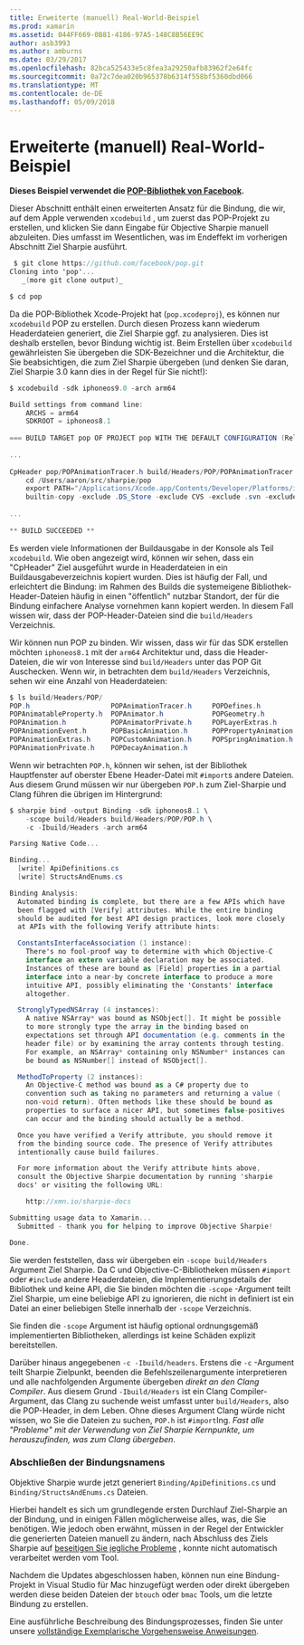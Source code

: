 ```yaml
---
title: Erweiterte (manuell) Real-World-Beispiel
ms.prod: xamarin
ms.assetid: 044FF669-0B81-4186-97A5-148C8B56EE9C
author: asb3993
ms.author: amburns
ms.date: 03/29/2017
ms.openlocfilehash: 82bca525433e5c8fea3a29250afb83962f2e64fc
ms.sourcegitcommit: 0a72c7dea020b965378b6314f558bf5360dbd066
ms.translationtype: MT
ms.contentlocale: de-DE
ms.lasthandoff: 05/09/2018
---
```

# <a name="advanced-manual-real-world-example"></a>Erweiterte (manuell) Real-World-Beispiel


**Dieses Beispiel verwendet die [POP-Bibliothek von Facebook](https://github.com/facebook/pop).**


Dieser Abschnitt enthält einen erweiterten Ansatz für die Bindung, die wir, auf dem Apple verwenden `xcodebuild` , um zuerst das POP-Projekt zu erstellen, und klicken Sie dann Eingabe für Objective Sharpie manuell abzuleiten. Dies umfasst im Wesentlichen, was im Endeffekt im vorherigen Abschnitt Ziel Sharpie ausführt.

```csharp
 $ git clone https://github.com/facebook/pop.git
Cloning into 'pop'...
   _(more git clone output)_

$ cd pop
```

Da die POP-Bibliothek Xcode-Projekt hat (`pop.xcodeproj`), es können nur `xcodebuild` POP zu erstellen. Durch diesen Prozess kann wiederum Headerdateien generiert, die Ziel Sharpie ggf. zu analysieren. Dies ist deshalb erstellen, bevor Bindung wichtig ist. Beim Erstellen über `xcodebuild` gewährleisten Sie übergeben die SDK-Bezeichner und die Architektur, die Sie beabsichtigen, die zum Ziel Sharpie übergeben (und denken Sie daran, Ziel Sharpie 3.0 kann dies in der Regel für Sie nicht!):

```csharp
$ xcodebuild -sdk iphoneos9.0 -arch arm64

Build settings from command line:
    ARCHS = arm64
    SDKROOT = iphoneos8.1
 
=== BUILD TARGET pop OF PROJECT pop WITH THE DEFAULT CONFIGURATION (Release) ===
 
...
 
CpHeader pop/POPAnimationTracer.h build/Headers/POP/POPAnimationTracer.h
    cd /Users/aaron/src/sharpie/pop
    export PATH="/Applications/Xcode.app/Contents/Developer/Platforms/iPhoneOS.platform/Developer/usr/bin:/Applications/Xcode.app/Contents/Developer/usr/bin:/Users/aaron/bin::/usr/local/bin:/usr/bin:/bin:/usr/sbin:/sbin:/opt/X11/bin:/usr/local/git/bin:/Users/aaron/.rvm/bin"
    builtin-copy -exclude .DS_Store -exclude CVS -exclude .svn -exclude .git -exclude .hg -strip-debug-symbols -strip-tool /Applications/Xcode.app/Contents/Developer/Toolchains/XcodeDefault.xctoolchain/usr/bin/strip -resolve-src-symlinks /Users/aaron/src/sharpie/pop/pop/POPAnimationTracer.h /Users/aaron/src/sharpie/pop/build/Headers/POP
 
...
 
** BUILD SUCCEEDED **
```

Es werden viele Informationen der Buildausgabe in der Konsole als Teil `xcodebuild`. Wie oben angezeigt wird, können wir sehen, dass ein "CpHeader" Ziel ausgeführt wurde in Headerdateien in ein Buildausgabeverzeichnis kopiert wurden. Dies ist häufig der Fall, und erleichtert die Bindung: im Rahmen des Builds die systemeigene Bibliothek-Header-Dateien häufig in einen "öffentlich" nutzbar Standort, der für die Bindung einfachere Analyse vornehmen kann kopiert werden. In diesem Fall wissen wir, dass der POP-Header-Dateien sind die `build/Headers` Verzeichnis.

Wir können nun POP zu binden. Wir wissen, dass wir für das SDK erstellen möchten `iphoneos8.1` mit der `arm64` Architektur und, dass die Header-Dateien, die wir von Interesse sind `build/Headers` unter das POP Git Auschecken. Wenn wir, in betrachten dem `build/Headers` Verzeichnis, sehen wir eine Anzahl von Headerdateien:

```csharp
$ ls build/Headers/POP/
POP.h                    POPAnimationTracer.h     POPDefines.h
POPAnimatableProperty.h  POPAnimator.h            POPGeometry.h
POPAnimation.h           POPAnimatorPrivate.h     POPLayerExtras.h
POPAnimationEvent.h      POPBasicAnimation.h      POPPropertyAnimation.h
POPAnimationExtras.h     POPCustomAnimation.h     POPSpringAnimation.h
POPAnimationPrivate.h    POPDecayAnimation.h
```

Wenn wir betrachten `POP.h`, können wir sehen, ist der Bibliothek Hauptfenster auf oberster Ebene Header-Datei mit `#import`s andere Dateien. Aus diesem Grund müssen wir nur übergeben `POP.h` zum Ziel-Sharpie und Clang führen die übrigen im Hintergrund:

```csharp
$ sharpie bind -output Binding -sdk iphoneos8.1 \
    -scope build/Headers build/Headers/POP/POP.h \
    -c -Ibuild/Headers -arch arm64

Parsing Native Code...

Binding...
  [write] ApiDefinitions.cs
  [write] StructsAndEnums.cs

Binding Analysis:
  Automated binding is complete, but there are a few APIs which have
  been flagged with [Verify] attributes. While the entire binding
  should be audited for best API design practices, look more closely
  at APIs with the following Verify attribute hints:

  ConstantsInterfaceAssociation (1 instance):
    There's no fool-proof way to determine with which Objective-C
    interface an extern variable declaration may be associated.
    Instances of these are bound as [Field] properties in a partial
    interface into a near-by concrete interface to produce a more
    intuitive API, possibly eliminating the 'Constants' interface
    altogether.

  StronglyTypedNSArray (4 instances):
    A native NSArray* was bound as NSObject[]. It might be possible
    to more strongly type the array in the binding based on
    expectations set through API documentation (e.g. comments in the
    header file) or by examining the array contents through testing.
    For example, an NSArray* containing only NSNumber* instances can
    be bound as NSNumber[] instead of NSObject[].

  MethodToProperty (2 instances):
    An Objective-C method was bound as a C# property due to
    convention such as taking no parameters and returning a value (
    non-void return). Often methods like these should be bound as
    properties to surface a nicer API, but sometimes false-positives
    can occur and the binding should actually be a method.

  Once you have verified a Verify attribute, you should remove it
  from the binding source code. The presence of Verify attributes
  intentionally cause build failures.

  For more information about the Verify attribute hints above,
  consult the Objective Sharpie documentation by running 'sharpie
  docs' or visiting the following URL:

    http://xmn.io/sharpie-docs

Submitting usage data to Xamarin...
  Submitted - thank you for helping to improve Objective Sharpie!

Done.
```

Sie werden feststellen, dass wir übergeben ein `-scope build/Headers` Argument Ziel Sharpie. Da C und Objective-C-Bibliotheken müssen `#import` oder `#include` andere Headerdateien, die Implementierungsdetails der Bibliothek und keine API, die Sie binden möchten die `-scope` -Argument teilt Ziel Sharpie, um eine beliebige API zu ignorieren, die nicht in definiert ist ein Datei an einer beliebigen Stelle innerhalb der `-scope` Verzeichnis.

Sie finden die `-scope` Argument ist häufig optional ordnungsgemäß implementierten Bibliotheken, allerdings ist keine Schäden explizit bereitstellen.

Darüber hinaus angegebenen `-c -Ibuild/headers`. Erstens die `-c` -Argument teilt Sharpie Zielpunkt, beenden die Befehlszeilenargumente interpretieren und alle nachfolgenden Argumente übergeben _direkt an den Clang Compiler_. Aus diesem Grund `-Ibuild/Headers` ist ein Clang Compiler-Argument, das Clang zu suchende weist umfasst unter `build/Headers`, also die POP-Header, in dem Leben. Ohne dieses Argument Clang würde nicht wissen, wo Sie die Dateien zu suchen, `POP.h` ist `#import`Ing. _Fast alle "Probleme" mit der Verwendung von Ziel Sharpie Kernpunkte, um herauszufinden, was zum Clang übergeben_.

### <a name="completing-the-binding"></a>Abschließen der Bindungsnamens

Objektive Sharpie wurde jetzt generiert `Binding/ApiDefinitions.cs` und `Binding/StructsAndEnums.cs` Dateien.

Hierbei handelt es sich um grundlegende ersten Durchlauf Ziel-Sharpie an der Bindung, und in einigen Fällen möglicherweise alles, was, die Sie benötigen. Wie jedoch oben erwähnt, müssen in der Regel der Entwickler die generierten Dateien manuell zu ändern, nach Abschluss des Ziels Sharpie auf [beseitigen Sie jegliche Probleme](~/cross-platform/macios/binding/objective-sharpie/platform/apidefinitions-structsandenums.md) , konnte nicht automatisch verarbeitet werden vom Tool.

Nachdem die Updates abgeschlossen haben, können nun eine Bindung-Projekt in Visual Studio für Mac hinzugefügt werden oder direkt übergeben werden diese beiden Dateien der `btouch` oder `bmac` Tools, um die letzte Bindung zu erstellen.

Eine ausführliche Beschreibung des Bindungsprozesses, finden Sie unter unsere [vollständige Exemplarische Vorgehensweise Anweisungen](~/ios/platform/binding-objective-c/walkthrough.md).

